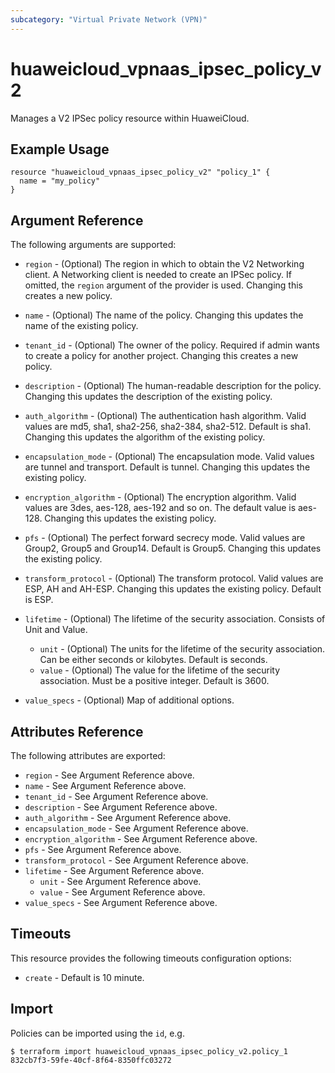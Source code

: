 ```yaml
---
subcategory: "Virtual Private Network (VPN)"
---
```


# huaweicloud\_vpnaas\_ipsec\_policy\_v2

Manages a V2 IPSec policy resource within HuaweiCloud.

## Example Usage

```hcl
resource "huaweicloud_vpnaas_ipsec_policy_v2" "policy_1" {
  name = "my_policy"
}
```

## Argument Reference

The following arguments are supported:

* `region` - (Optional) The region in which to obtain the V2 Networking client.
    A Networking client is needed to create an IPSec policy. If omitted, the
    `region` argument of the provider is used. Changing this creates a new
    policy.

* `name` - (Optional) The name of the policy. Changing this updates the name of
    the existing policy.

* `tenant_id` - (Optional) The owner of the policy. Required if admin wants to
    create a policy for another project. Changing this creates a new policy.

* `description` - (Optional) The human-readable description for the policy.
    Changing this updates the description of the existing policy.

* `auth_algorithm` - (Optional) The authentication hash algorithm. Valid values are md5, sha1, sha2-256, sha2-384, sha2-512.
    Default is sha1. Changing this updates the algorithm of the existing policy.

* `encapsulation_mode` - (Optional) The encapsulation mode. Valid values are tunnel and transport. Default is tunnel.
    Changing this updates the existing policy.

* `encryption_algorithm` - (Optional) The encryption algorithm. Valid values are 3des, aes-128, aes-192 and so on.
    The default value is aes-128. Changing this updates the existing policy.

* `pfs` - (Optional) The perfect forward secrecy mode. Valid values are Group2, Group5 and Group14. Default is Group5.
    Changing this updates the existing policy.

* `transform_protocol` - (Optional) The transform protocol. Valid values are ESP, AH and AH-ESP.
    Changing this updates the existing policy. Default is ESP.

* `lifetime` - (Optional) The lifetime of the security association. Consists of Unit and Value.
    - `unit` - (Optional) The units for the lifetime of the security association. Can be either seconds or kilobytes.
    Default is seconds.
    - `value` - (Optional) The value for the lifetime of the security association. Must be a positive integer.
    Default is 3600.

* `value_specs` - (Optional) Map of additional options.

## Attributes Reference

The following attributes are exported:

* `region` - See Argument Reference above.
* `name` - See Argument Reference above.
* `tenant_id` - See Argument Reference above.
* `description` - See Argument Reference above.
* `auth_algorithm` - See Argument Reference above.
* `encapsulation_mode` - See Argument Reference above.
* `encryption_algorithm` - See Argument Reference above.
* `pfs` - See Argument Reference above.
* `transform_protocol` - See Argument Reference above.
* `lifetime` - See Argument Reference above.
    - `unit` - See Argument Reference above.
    - `value` - See Argument Reference above.
* `value_specs` - See Argument Reference above.


## Timeouts
This resource provides the following timeouts configuration options:
- `create` - Default is 10 minute.

## Import

Policies can be imported using the `id`, e.g.

```
$ terraform import huaweicloud_vpnaas_ipsec_policy_v2.policy_1 832cb7f3-59fe-40cf-8f64-8350ffc03272
```
